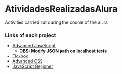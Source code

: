 # AtividadesRealizadasAlura
Activities carried out during the course of the alura

### Links of each project

* [Advanced JavaScript](https://williamparlow.github.io/AtividadesRealizadasAlura/JavaScriptAvançado/Negociacoes/client)
  * **OBS: Modify JSON path on localhost tests**
* [Flexbox](https://williamparlow.github.io/AtividadesRealizadasAlura/Flexbox/index.html)
* [Advanced CSS](https://williamparlow.github.io/AtividadesRealizadasAlura/AdvancedCSS/index.html)
* [JavaScript Beginner](https://williamparlow.github.io/AtividadesRealizadasAlura/JavaScriptBeginner/index.html)
